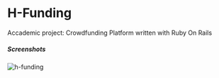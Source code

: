 H-Funding
=========

Accademic project: Crowdfunding Platform written with Ruby On Rails


##### Screenshots

![h-funding](https://copy.com/KlB3ZdsMMu2OclJz)
